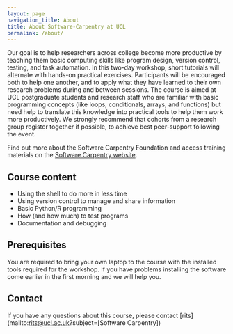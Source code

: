 ```yaml
---
layout: page
navigation_title: About
title: About Software-Carpentry at UCL
permalink: /about/
---
```


Our goal is to help researchers across college become more productive by
teaching them basic computing skills like program design, version control,
testing, and task automation. In this two-day workshop, short tutorials will
alternate with hands-on practical exercises. Participants will be encouraged
both to help one another, and to apply what they have learned to their own
research problems during and between sessions. The course is aimed at UCL
postgraduate students and research staff who are familiar with basic programming
concepts (like loops, conditionals, arrays, and functions) but need help to
translate this knowledge into practical tools to help them work more
productively. We strongly recommend that cohorts from a research group register
together if possible, to achieve best peer-support following the event.

Find out more about the Software Carpentry Foundation and access training
materials on the [Software Carpentry website](http://software-carpentry.org/).

## Course content

- Using the shell to do more in less time
- Using version control to manage and share information
- Basic Python/R programming
- How (and how much) to test programs
- Documentation and debugging

## Prerequisites

You are required to bring your own laptop to the course with the installed tools
required for the workshop. If you have problems installing the software come
earlier in the first morning and we will help you.

## Contact

If you have any questions about this course, please contact [rits](mailto:rits@ucl.ac.uk?subject=[Software Carpentry])




